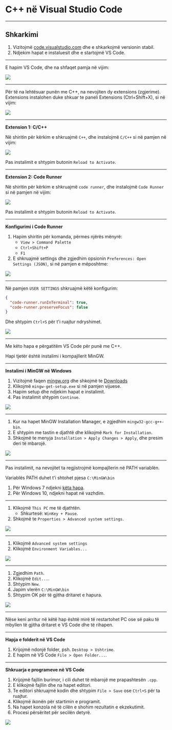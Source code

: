 # C++ në Visual Studio Code

---

## Shkarkimi

1. Vizitojmë [code.visualstudio.com](https://code.visualstudio.com/) dhe e shkarkojmë versionin stabil.
2. Ndjekim hapat e instaluesit dhe e startojmë VS Code.

---

E hapim VS Code, dhe na shfaqet pamja në vijim:

![](/lendet/gjuhe-programuese/vs-code/screen-1.png)

---

<!-- .slide: style="font-size:0.8em" -->

Për të na lehtësuar punën me C++, na nevojiten dy extensions (zgjerime). Extensions instalohen duke shkuar te paneli Extensions (Ctrl+Shift+X), si në vijim:

![](/lendet/gjuhe-programuese/vs-code/screen-2.png)

---

<!-- .slide: style="font-size:0.8em" -->

**Extension 1: C/C++**

Në shiritin për kërkim e shkruajmë `C++`, dhe instalojmë `C/C++` si në pamjen në vijim:

![](/lendet/gjuhe-programuese/vs-code/screen-3.png)

Pas instalimit e shtypim butonin `Reload to Activate`.

---

<!-- .slide: style="font-size:0.8em" -->

**Extension 2: Code Runner**

Në shiritin për kërkim e shkruajmë `code runner`, dhe instalojmë `Code Runner` si në pamjen në vijim:

![](/lendet/gjuhe-programuese/vs-code/screen-4.png)

Pas instalimit e shtypim butonin `Reload to Activate`.

---

<!-- .slide: style="font-size:0.8em" -->

**Konfigurimi i Code Runner**

1. Hapim shiritin për komanda, përmes njërës mënyrë:
    - `View > Command Palette`
    - `Ctrl+Shift+P`
    - `F1`
2. E shkruajmë settings dhe zgjedhim opsionin `Preferences: Open Settings (JSON)`, si në pamjen e mëposhtme:

![](/lendet/gjuhe-programuese/vs-code/screen-5.png)

---

Në pamjen `USER SETTINGS` shkruajmë këtë konfigurim:

```json
{
  "code-runner.runInTerminal": true,
  "code-runner.preserveFocus": false
}
```

Dhe shtypim `Ctrl+S` për t'i ruajtur ndryshimet.

![](/lendet/gjuhe-programuese/vs-code/screen-6.png)

---

Me këto hapa e përgatitëm VS Code për punë me C++.

Hapi tjetër është instalimi i kompajllerit MinGW.

---

**Instalimi i MinGW në Windows**

1. Vizitojmë faqen [mingw.org](http://www.mingw.org/) dhe shkojmë te [Downloads](https://osdn.net/projects/mingw/releases/)
2. Klikojmë `mingw-get-setup.exe` si në pamjen vijuese.
3. Hapim setup dhe ndjekim hapat e instalimit.
4. Pas instalimit shtypim `Continue`.

![](/lendet/gjuhe-programuese/vs-code/screen-7.png)

---

<!-- .slide: style="font-size:0.8em" -->

1. Kur na hapet MinGW Installation Manager, e zgjedhim `mingw32-gcc-g++-bin`.
2. E shtypim me tastin e djathtë dhe klikojmë `Mark for Installation`.
3. Shkojmë te menyja `Installation > Apply Changes > Apply`, dhe presim deri të mbarojë.

![](/lendet/gjuhe-programuese/vs-code/screen-8.png)

---

Pas instalimit, na nevojitet ta regjistrojmë kompajllerin në PATH variablën.

Variablës PATH duhet t'i shtohet pjesa `C:\MinGW\bin`

1. Për Windows 7 ndjekni [këta hapa](https://www.rose-hulman.edu/class/csse/resources/MinGW/installation.htm).
2. Për Windows 10, ndjekni hapat në vazhdim.

---

<!-- .slide: style="font-size:0.8em" -->

1. Klikojmë `This PC` me të djathtën.
    - Shkurtesë: `WinKey + Pause`.
2. Shkojmë te `Properties > Advanced system settings`.

![](/lendet/gjuhe-programuese/vs-code/screen-9.png)

---

<!-- .slide: style="font-size:0.8em" -->

1. Klikojmë `Advanced system settings`
2. Klikojmë `Environment Variables...`

![](/lendet/gjuhe-programuese/vs-code/screen-10.png)

---

<!-- .slide: style="font-size:0.7em" -->

1. Zgjedhim `Path`.
2. Klikojmë `Edit...`.
3. Shtypim `New`.
4. Japim vlerën `C:\MinGW\bin`
5. Shtypim OK për të gjitha dritaret e hapura.

![](/lendet/gjuhe-programuese/vs-code/screen-11.png)

---

Nëse keni arritur në këtë hap është mirë të restartohet PC ose së paku të mbyllen të gjitha dritaret e VS Code dhe të rihapen.

---

**Hapja e folderit në VS Code**

1. Krijojmë ndonjë folder, psh. `Desktop > Ushtrime`.
2. E hapim në VS Code `File > Open Folder...`.

---

<!-- .slide: style="font-size:0.6em" -->

**Shkruarja e programeve në VS Code**

1. Krijojmë fajllin burimor, i cili duhet të mbarojë me prapashtesën `.cpp`.
2. E klikojmë fajllin dhe na hapet editori.
3. Te editori shkruajmë kodin dhe shtypim `File > Save` ose `Ctrl+S` për ta ruajtur.
4. Klikojmë ikonën për startimin e programit.
5. Na hapet konzola në të cilën e shohim rezultatin e ekzekutimit.
6. Procesi përsëritet për secilën detyrë.

![](/lendet/gjuhe-programuese/vs-code/screen-12.png) <!-- .element: style="max-width:640px;" -->

